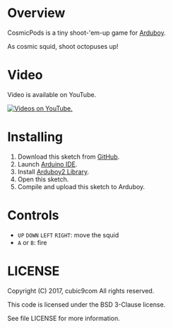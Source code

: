 # Overview

CosmicPods is a tiny shoot-'em-up game for [Arduboy](https://arduboy.com/).

As cosmic squid, shoot octopuses up!

# Video

Video is available on YouTube.

[![Videos on YouTube.](http://img.youtube.com/vi/X622v6PG6Ww/0.jpg)](http://www.youtube.com/watch?v=X622v6PG6Ww)

# Installing

1. Download this sketch from [GitHub](https://github.com/cubic9com/CosmicPods/).
1. Launch [Arduino IDE](https://www.arduino.cc/).
1. Install [Arduboy2 Library](https://github.com/MLXXXp/Arduboy2).
1. Open this sketch.
1. Compile and upload this sketch to Arduboy.

# Controls

- `UP` `DOWN` `LEFT` `RIGHT`: move the squid
- `A` or `B`: fire

# LICENSE

Copyright (C) 2017, cubic9com All rights reserved.

This code is licensed under the BSD 3-Clause license.

See file LICENSE for more information.

